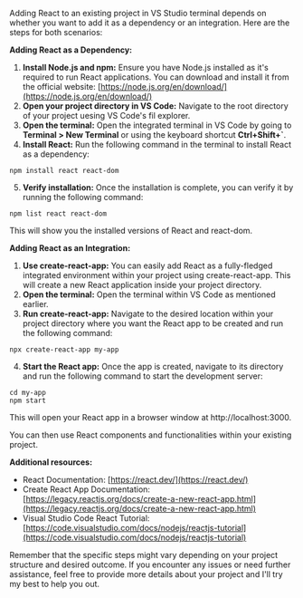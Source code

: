 Adding React to an existing project in VS Studio terminal depends on whether you want to add it as a dependency or an integration. Here are the steps for both scenarios:

**Adding React as a Dependency:**

1. **Install Node.js and npm:** Ensure you have Node.js installed as it's required to run React applications. You can download and install it from the official website: [https://node.js.org/en/download/](https://node.js.org/en/download/)
2. **Open your project directory in VS Code:** Navigate to the root directory of your project uesing VS Code's fil explorer.
3. **Open the terminal:** Open the integrated terminal in VS Code by going to **Terminal > New Terminal** or using the keyboard shortcut **Ctrl+Shift+`**.
4. **Install React:** Run the following command in the terminal to install React as a dependency:

```
npm install react react-dom
```

5. **Verify installation:** Once the installation is complete, you can verify it by running the following command:

```
npm list react react-dom
```

This will show you the installed versions of React and react-dom.

**Adding React as an Integration:**

1. **Use create-react-app:** You can easily add React as a fully-fledged integrated environment within your project using create-react-app. This will create a new React application inside your project directory.
2. **Open the terminal:** Open the terminal within VS Code as mentioned earlier.
3. **Run create-react-app:** Navigate to the desired location within your project directory where you want the React app to be created and run the following command:

```
npx create-react-app my-app
```

4. **Start the React app:** Once the app is created, navigate to its directory and run the following command to start the development server:

```
cd my-app
npm start
```

This will open your React app in a browser window at http://localhost:3000.

You can then use React components and functionalities within your existing project.

**Additional resources:**

* React Documentation: [https://react.dev/](https://react.dev/)
* Create React App Documentation: [https://legacy.reactjs.org/docs/create-a-new-react-app.html](https://legacy.reactjs.org/docs/create-a-new-react-app.html)
* Visual Studio Code React Tutorial: [https://code.visualstudio.com/docs/nodejs/reactjs-tutorial](https://code.visualstudio.com/docs/nodejs/reactjs-tutorial)

Remember that the specific steps might vary depending on your project structure and desired outcome. If you encounter any issues or need further assistance, feel free to provide more details about your project and I'll try my best to help you out.
